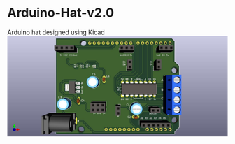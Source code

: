 # Arduino-Hat-v2.0
Arduino hat designed using Kicad
![Front_View](https://github.com/mananrg/Arduino-Hat-v2.0/blob/master/Front_Arduino_Hat_V2.0.jpg)
